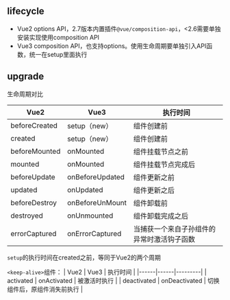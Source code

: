 ## lifecycle
- Vue2 options API，2.7版本内置插件`@vue/composition-api`，<2.6需要单独安装实现使用composition API
- Vue3 composition API，也支持options。使用生命周期要单独引入API函数，统一在setup里面执行

## upgrade
生命周期对比  

| Vue2 | Vue3 | 执行时间 |
|------|------|---------|
| beforeCreated | setup（new）    | 组件创建前       |
| created       | setup（new）    | 组件创建前       |
| beforeMounted | onMounted       | 组件挂载节点之前  |
| mounted       | onMounted       | 组件挂载节点完成后  |
| beforeUpdate  | onBeforeUpdated | 组件更新之前       |
| updated       | onUpdated       | 组件更新之后      |
| beforeDestroy | onBeforeUnMount | 组件卸载前        |
| destroyed     | onUnmounted     | 组件卸载完成之后  |
| errorCaptured | onErrorCaptured | 当捕获一个来自子孙组件的异常时激活钩子函数 |


`setup`的执行时间在created之前，等同于Vue2的两个周期  
  

`<keep-alive>`组件：
| Vue2 | Vue3 | 执行时间 |
|------|------|---------|
| activated | onActivated | 被激活时执行 |
| deactivated | onDeactivated | 切换组件后，原组件消失前执行 |